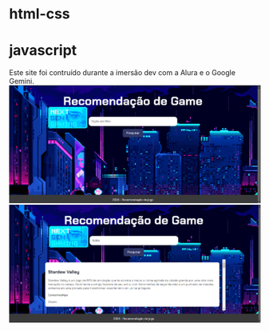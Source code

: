 # html-css
# javascript
Este site foi contruído durante a imersão dev com a Alura e o Google Gemini.
![Site iniciado](img/site.png)
![Site em execução](img/pesquisa.png)